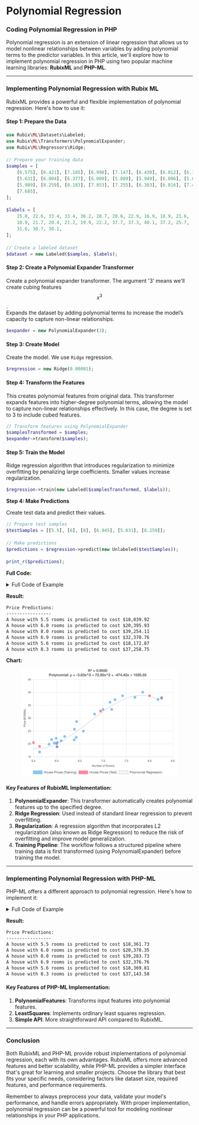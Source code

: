 # Polynomial Regression

### Coding Polynomial Regression in PHP

Polynomial regression is an extension of linear regression that allows us to model nonlinear relationships between variables by adding polynomial terms to the predictor variables. In this article, we'll explore how to implement polynomial regression in PHP using two popular machine learning libraries: **RubixML** and **PHP-ML**.

***

### Implementing Polynomial Regression with Rubix ML

RubixML provides a powerful and flexible implementation of polynomial regression. Here's how to use it:

#### **Step 1: Prepare the Data**

```php
use Rubix\ML\Datasets\Labeled;
use Rubix\ML\Transformers\PolynomialExpander;
use Rubix\ML\Regressors\Ridge;

// Prepare your training data
$samples = [
    [6.575], [6.421], [7.185], [6.998], [7.147], [6.430], [6.012], [6.172],
    [5.631], [6.004], [6.377], [6.009], [5.889], [5.949], [6.096], [5.834],
    [5.989], [8.259], [8.183], [7.853], [7.255], [6.383], [6.816], [7.420],
    [7.685],
];

$labels = [
    25.0, 22.6, 33.4, 33.4, 36.2, 28.7, 20.6, 22.9, 16.9, 18.9, 21.6,
    18.9, 21.7, 20.4, 21.2, 19.9, 22.2, 37.7, 37.3, 40.1, 37.2, 25.7,
    31.6, 38.7, 38.1,
]; 

// Create a labeled dataset
$dataset = new Labeled($samples, $labels);
```

#### **Step 2:** Create a Polynomial Expander Transformer

Create a polynomial expander transformer. The argument '3' means we'll create cubing features $$x^3$$.\
Expands the dataset by adding polynomial terms to increase the model’s capacity to capture non-linear relationships.

```php
$expander = new PolynomialExpander(3);
```

#### **Step 3:** Create Model

Create the model. We use `Ridge` regression.

```php
$regression = new Ridge(0.00001);
```

#### **Step 4:** Transform the Features

This creates polynomial features from original data. This transformer expands features into higher-degree polynomial terms, allowing the model to capture non-linear relationships effectively. In this case, the degree is set to 3 to include cubed features.

```php
// Transform features using PolynomialExpander
$samplesTransformed = $samples;
$expander->transform($samples);
```

#### **Step 5:** Train the Model&#x20;

Ridge regression algorithm that introduces regularization to minimize overfitting by penalizing large coefficients. Smaller values increase regularization.

```php
$regression->train(new Labeled($samplesTransformed, $labels));
```

**Step 4: Make Predictions**

Create test data and predict their values.

```php
// Prepare test samples
$testSamples = [[5.5], [6], [8], [6.945], [5.631], [8.259]];

// Make predictions
$predictions = $regression->predict(new Unlabeled($testSamples));

print_r($predictions);
```

**Full Code:**

<details>

<summary>Full Code of Example</summary>

```php
use Rubix\ML\Datasets\Labeled;
use Rubix\ML\Datasets\Unlabeled;
use Rubix\ML\Extractors\CSV;
use Rubix\ML\Transformers\PolynomialExpander;
use Rubix\ML\Regressors\Ridge;

// Step 1: Prepare your training data
$samples = [
    [6.575], [6.421], [7.185], [6.998], [7.147], [6.430], [6.012], [6.172],
    [5.631], [6.004], [6.377], [6.009], [5.889], [5.949], [6.096], [5.834],
    [5.989], [8.259], [8.183], [7.853], [7.255], [6.383], [6.816], [7.420],
    [7.685],
];

$labels = [
    25.0, 22.6, 33.4, 33.4, 36.2, 28.7, 20.6, 22.9, 16.9, 18.9, 21.6,
    18.9, 21.7, 20.4, 21.2, 19.9, 22.2, 37.7, 37.3, 40.1, 37.2, 25.7,
    31.6, 38.7, 38.1,
];

// Step 2: Create a labeled dataset
$dataset = new Labeled($samples, $labels);

// Step 3: Create a polynomial expander transformer and normalizer
$expander = new PolynomialExpander(3);

// Step 4: Create the model
$regression = new Ridge(0.00001);

// Step 5: Transform and normalize the features
$samplesTransformed = $samples;
$expander->transform($samples);

// Step 6: Train the model
$regression->train(new Labeled($samplesTransformed, $labels));

// Step 7: Make predictions
$testSamples = [[5.5], [6], [8], [6.945], [5.631], [8.259]];

// Make predictions
$predictions = $regression->predict(new Unlabeled($testSamples));

print_r($predictions);
```

</details>

**Result:**

```
Price Predictions:
-----------------
A house with 5.5 rooms is predicted to cost $18,039.92
A house with 6.0 rooms is predicted to cost $20,395.93
A house with 8.0 rooms is predicted to cost $39,254.11
A house with 6.9 rooms is predicted to cost $32,370.76
A house with 5.6 rooms is predicted to cost $18,172.87
A house with 8.3 rooms is predicted to cost $37,258.75
```

**Chart:**

<div align="left"><figure><img src="../../../../../../.gitbook/assets/ml-polynomial-regression-rubix-min.png" alt="" width="563"><figcaption></figcaption></figure></div>

#### Key Features of RubixML Implementation:

1. **PolynomialExpander**: This transformer automatically creates polynomial features up to the specified degree.
2. **Ridge Regression**: Used instead of standard linear regression to prevent overfitting.
3. **Regularization**: A regression algorithm that incorporates L2 regularization (also known as Ridge Regression) to reduce the risk of overfitting and improve model generalization.
4. **Training Pipeline**: The workflow follows a structured pipeline where training data is first transformed (using PolynomialExpander) before training the model.

***

### Implementing Polynomial Regression with PHP-ML

PHP-ML offers a different approach to polynomial regression. Here's how to implement it:

<details>

<summary>Full Code of Example</summary>

```php
use Phpml\Dataset\CsvDataset;
use Phpml\Regression\LeastSquares;
use Phpml\Metric\Regression;
use Phpml\Preprocessing\Normalizer;
use Phpml\Math\Matrix;

// Prepare your training data
$samples = [
    [6.575], [6.421], [7.185], [6.998], [7.147], [6.430], [6.012], [6.172],
    [5.631], [6.004], [6.377], [6.009], [5.889], [5.949], [6.096], [5.834],
    [5.989], [8.259], [8.183], [7.853], [7.255], [6.383], [6.816], [7.420],
    [7.685],
];

$targets = [
    25.0, 22.6, 33.4, 33.4, 36.2, 28.7, 20.6, 22.9, 16.9, 18.9, 21.6,
    18.9, 21.7, 20.4, 21.2, 19.9, 22.2, 37.7, 37.3, 40.1, 37.2, 25.7,
    31.6, 38.7, 38.1,
]; 

// Create regression model
$regression = new LeastSquares();

// Polynomial expander - transform features to include squared and cubed terms
$samplesTransformed = array_map(function($sample) {
    return [
       $sample[0],           // original feature
       pow($sample[0], 2),   // squared feature
       pow($sample[0], 3)    // cubed feature
    ];
}, $samples);

// Train the model
echo "\nTraining model...\n";

// Train the model with original and squared features
$regression->train($samplesTransformed, $targets);

// Prepare test samples
$testSamples = [[5.5], [6], [8], [6.945], [5.631], [8.259]];

// Polynomial expander
$samplesTransformed = array_map(function($sample) {
    return [
       $sample[0],           // original feature
       pow($sample[0], 2),   // squared feature
       pow($sample[0], 3)    // cubed feature
    ];
}, $testSamples);

$predictions = $regression->predict($samplesTransformed);

print_r($predictions);
```

</details>

**Result:**

```
Price Predictions:
-----------------
A house with 5.5 rooms is predicted to cost $18,361.73
A house with 6.0 rooms is predicted to cost $20,378.35
A house with 8.0 rooms is predicted to cost $39,283.73
A house with 6.9 rooms is predicted to cost $32,376.76
A house with 5.6 rooms is predicted to cost $18,369.81
A house with 8.3 rooms is predicted to cost $37,143.58
```

#### Key Features of PHP-ML Implementation:

1. **PolynomialFeatures**: Transforms input features into polynomial features.
2. **LeastSquares**: Implements ordinary least squares regression.
3. **Simple API**: More straightforward API compared to RubixML.

***

### Conclusion

Both RubixML and PHP-ML provide robust implementations of polynomial regression, each with its own advantages. RubixML offers more advanced features and better scalability, while PHP-ML provides a simpler interface that's great for learning and smaller projects. Choose the library that best fits your specific needs, considering factors like dataset size, required features, and performance requirements.

Remember to always preprocess your data, validate your model's performance, and handle errors appropriately. With proper implementation, polynomial regression can be a powerful tool for modeling nonlinear relationships in your PHP applications.
